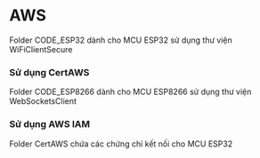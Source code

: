 # AWS
Folder CODE_ESP32 dành cho MCU ESP32 sử dụng thư viện WiFiClientSecure
### Sử dụng CertAWS
Folder CODE_ESP8266 dành cho MCU ESP8266 sử dụng thư viện WebSocketsClient
### Sử dụng AWS IAM
Folder CertAWS chứa các chứng chỉ kết nối cho MCU ESP32
